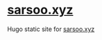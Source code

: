 [sarsoo.xyz](https://new.sarsoo.xyz)
===============

Hugo static site for [sarsoo.xyz](https://new.sarsoo.xyz)